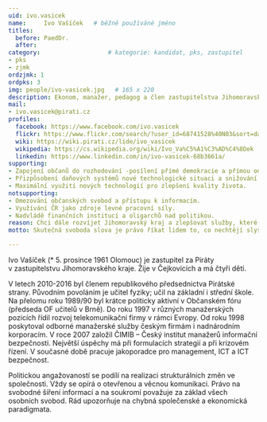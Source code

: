 ```yaml
---
uid: ivo.vasicek
name:     Ivo Vašíček  	# běžně používáné jméno
titles:
  before: PaedDr. 
  after:
category:                 	# kategorie: kandidat, pks, zastupitel
- pks
- zjmk
ordzjmk: 1
ordpks: 3
img: people/ivo-vasicek.jpg   # 165 x 220
description: Ekonom, manažer, pedagog a člen zastupitelstva Jihomoravského kraje     	# kratký popis, max 160 znaků
mail:
- ivo.vasicek@pirati.cz
profiles:
  facebook: https://www.facebook.com/ivo.vasicek
  flickr: https://www.flickr.com/search/?user_id=68741528%40N03&sort=date-taken-desc&view_all=1&text=ivo%20va%C5%A1%C3%AD%C4%8Dek
  wiki: https://wiki.pirati.cz/lide/ivo_vasicek
  wikipedia: https://cs.wikipedia.org/wiki/Ivo_Va%C5%A1%C3%AD%C4%8Dek
  linkedin: https://www.linkedin.com/in/ivo-vasicek-68b3661a/
supporting:
- Zapojení občanů do rozhodování -posílení přímé demokracie a přímou odpovědnost politiků.
- Přizpůsobení daňových systémů nové technologické situaci a snižování zdanění práce.
- Maximální využití nových technologií pro zlepšení kvality života.
notsupporting:
- Omezování občanských svobod a přístupu k informacím.
- Využívání ČR jako zdroje levné pracovní síly.
- Nadvládě finančních institucí a oligarchů nad politikou.
reason: Chci dále rozvíjet Jihomoravský kraj a zlepšovat služby, které občanům poskytuje. Prosazuji zejména menší zatížení obcí a měst automobilovou dopravou (obchvaty) a rozvoj železniční dopravy. Prosazuji zkrácení dojezdových časů integrovaného zásahového systému.
motto: Skutečná svoboda slova je právo říkat lidem to, co nechtějí slyšet.

---
```


Ivo Vašíček (* 5. prosince 1961 Olomouc) je zastupitel za Piráty v zastupitelstvu Jihomoravského kraje. Žije v Čejkovicích a má čtyři děti.


V letech 2010-2016 byl členem republikového předsednictva Pirátské strany. Původním povoláním je učitel fyziky; učil na základní i střední škole. Na přelomu roku 1989/90 byl krátce politicky aktivní v Občanském fóru (předseda OF učitelů v Brně). Do roku 1997 v různých manažerských pozicích řídil rozvoj telekomunikační firmy v rámci Evropy. Od roku 1998 poskytoval odborné manažerské služby českým firmám i nadnárodním korporacím. V roce 2007 založil ČIMIB – Český institut manažerů informační bezpečnosti. Největší úspěchy má při formulacích strategií a při krizovém řízení. V současné době pracuje jakoporadce pro management, ICT a ICT bezpečnost.

Politickou angažovaností se podílí na realizaci strukturálních změn ve společnosti. Vždy se opírá o otevřenou a věcnou komunikaci. Právo na svobodné šíření informací a na soukromí považuje za základ všech osobních svobod. Rád upozorňuje na chybná společenské a ekonomická paradigmata.
